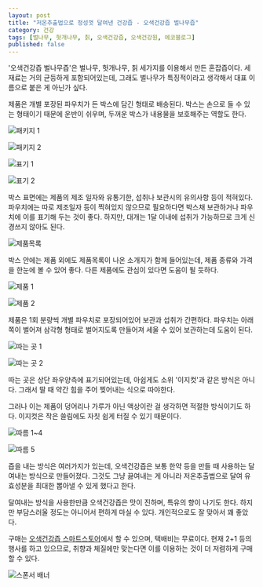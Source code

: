 ```yaml
---
layout: post
title: "저온추출법으로 정성껏 달여낸 건강즙 - 오색건강즙 벌나무즙"
category: 건강
tags: [벌나무, 헛개나무, 칡, 오색건강즙, 오색건강원, 에코블로그]
published: false
---
```


'오색건강즙 벌나무즙'은
벌나무, 헛개나무, 칡 세가지를 이용해서 만든 혼잡즙이다.
세 재료는 거의 균등하게 포함되어있는데,
그래도 벌나무가 특징적이라고 생각해서 대표 이름으로 붙은 게 아닌가 싶다.

제품은 개별 포장된 파우치가 든 박스에 담긴 형태로 배송된다.
박스는 손으로 들 수 있는 형태이기 때문에 운반이 쉬우며,
두꺼운 박스가 내용물을 보호해주는 역할도 한다.

![패키지 1](/images/review/osacjuice-white-tigress-juice-review-01.jpg)

![패키지 2](/images/review/osacjuice-white-tigress-juice-review-02.jpg)

![표기 1](/images/review/osacjuice-white-tigress-juice-review-03.jpg)

![표기 2](/images/review/osacjuice-white-tigress-juice-review-04.jpg)

박스 표면에는 제품의 제조 일자와 유통기한,
섭취나 보관시의 유의사항 등이 적혀있다.
파우치에는 따로 제조일자 등이 찍혀있지 않으므로
필요하다면 박스채 보관하거나 파우치에 이를 표기해 두는 것이 좋다.
하지만, 대개는 1달 이내에 섭취가 가능하므로 크게 신경쓰지 않아도 된다.

![제품목록](/images/review/osacjuice-white-tigress-juice-review-05.jpg)

박스 안에는 제품 외에도 제품목록이 나온 소개지가 함께 들어있는데,
제품 종류와 가격을 한눈에 볼 수 있어 좋다.
다른 제품에도 관심이 있다면 도움이 될 듯하다.

![제품 1](/images/review/osacjuice-white-tigress-juice-review-06.jpg)

![제품 2](/images/review/osacjuice-white-tigress-juice-review-07.jpg)

제품은 1회 분량씩 개별 파우치로 포장되어있어 보관과 섭취가 간편하다.
파우치는 아래쪽이 벌어져 삼각형 형태로 벌어지도록 만들어져 세울 수 있어 보관하는데 도움이 된다.

![따는 곳 1](/images/review/osacjuice-white-tigress-juice-review-08.jpg)

![따는 곳 2](/images/review/osacjuice-white-tigress-juice-review-09.jpg)

따는 곳은 상단 좌우양측에 표기되어있는데,
아쉽게도 소위 '이지컷'과 같은 방식은 아니다.
그래서 딸 때 약간 힘을 주어 찢어내는 식으로 따야한다.

그러나 이는 제품이 덩어리나 가루가 아닌 액상이란 걸 생각하면 적절한 방식이기도 하다.
이지컷은 작은 쓸림에도 자칫 쉽게 터질 수 있기 때문이다.

![따름 1~4](/images/osacjuice-white-tigress-juice-review-10~13.gif)

![따름 5](/images/review/osacjuice-white-tigress-juice-review-14.jpg)

즙을 내는 방식은 여러가지가 있는데,
오색건강즙은 보통 한약 등을 만들 때 사용하는 달여내는 방식으로 만들어졌다.
그것도 그냥 끓여내는 게 아니라 저온추출법으로 달여 유효성분을 최대한 뽑아낼 수 있게 했다고 한다.

달여내는 방식을 사용한만큼 오색건강즙은 맛이 진하며, 특유의 향이 나기도 한다.
하지만 부담스러울 정도는 아니어서 편하게 마실 수 있다.
개인적으로도 잘 맞아서 꽤 좋았다.

구매는 [오색건강즙 스마트스토어](https://smartstore.naver.com/osacjuice)에서 할 수 있으며,
택배비는 무료이다.
현재 2+1 등의 행사를 하고 있으므로,
취향과 체질에만 맞는다면 이를 이용하는 것이 더 저렴하게 구매할 수 있다.



![스폰서 배너](http://echoblog.net/images/sponsor-banner.png "이 글은 에코블로그를 통해 해당 업체에서 페이백을 제공받아 작성한 리뷰다.")
